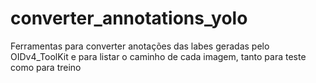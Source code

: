 # converter_annotations_yolo
Ferramentas para converter anotações das labes geradas pelo OIDv4_ToolKit e para listar o caminho de cada imagem, tanto para teste como para treino
